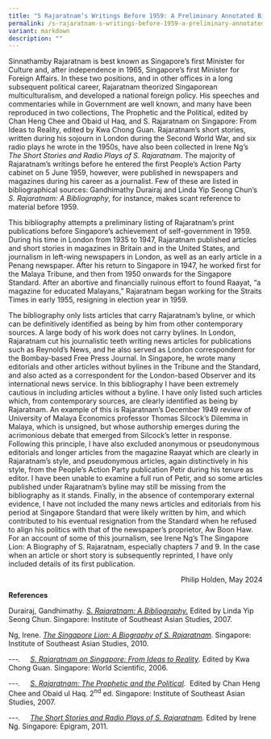 ```yaml
---
title: "S Rajaratnam’s Writings Before 1959: A Preliminary Annotated Bibliography"
permalink: /s-rajaratnam-s-writings-before-1959-a-preliminary-annotated-bibliography/
variant: markdown
description: ""
---
```

<p>Sinnathamby Rajaratnam is best known as Singapore’s first Minister for
Culture and, after independence in 1965, Singapore’s first Minister for
Foreign Affairs. In these two positions, and in other offices in a long
subsequent political career, Rajaratnam theorized Singaporean multiculturalism,
and developed a national foreign policy. His speeches and commentaries
while in Government are well known, and many have been reproduced in two
collections, The Prophetic and the Political, edited by Chan Heng Chee
and Obaid ul Haq, and S. Rajaratnam on Singapore: From Ideas to Reality,
edited by Kwa Chong Guan. Rajaratnam’s short stories, written during his
sojourn in London during the Second World War, and six radio plays he wrote
in the 1950s, have also been collected in Irene Ng’s <em>The Short Stories and Radio Plays of S. Rajaratnam</em>.
The majority of Rajaratnam’s writings before he entered the first People’s
Action Party cabinet on 5 June 1959, however, were published in newspapers
and magazines during his career as a journalist. Few of these are listed
in bibliographical sources: Gandhimathy Durairaj and Linda Yip Seong Chun’s <em>S. Rajaratnam: A Bibliography</em>,
for instance, makes scant reference to material before 1959.</p>
<p>This bibliography attempts a preliminary listing of Rajaratnam’s print
publications before Singapore’s achievement of self-government in 1959.
During his time in London from 1935 to 1947, Rajaratnam published articles
and short stories in magazines in Britain and in the United States, and
journalism in left-wing newspapers in London, as well as an early article
in a Penang newspaper. After his return to Singapore in 1947, he worked
first for the Malaya Tribune, and then from 1950 onwards for the Singapore
Standard. After an abortive and financially ruinous effort to found Raayat,
“a magazine for educated Malayans,” Rajaratnam began working for the Straits
Times in early 1955, resigning in election year in 1959.</p>
<p>The bibliography only lists articles that carry Rajaratnam’s byline, or
which can be definitively identified as being by him from other contemporary
sources. A large body of his work does not carry bylines. In London, Rajaratnam
cut his journalistic teeth writing news articles for publications such
as Reynold’s News, and he also served as London correspondent for the Bombay-based
Free Press Journal. In Singapore, he wrote many editorials and other articles
without bylines in the Tribune and the Standard, and also acted as a correspondent
for the London-based Observer and its international news service. In this
bibliography I have been extremely cautious in including articles without
a byline. I have only listed such articles which, from contemporary sources,
are clearly identified as being by Rajaratnam. An example of this is Rajaratnam’s
December 1949 review of University of Malaya Economics professor Thomas
Silcock’s Dilemma in Malaya, which is unsigned, but whose authorship emerges
during the acrimonious debate that emerged from Silcock’s letter in response.
Following this principle, I have also excluded anonymous or pseudonymous
editorials and longer articles from the magazine Raayat which are clearly
in Rajaratnam’s style, and pseudonymous articles, again distinctively in
his style, from the People’s Action Party publication Petir during his
tenure as editor. I have been unable to examine a full run of Petir, and
so some articles published under Rajaratnam’s byline may still be missing
from the bibliography as it stands. Finally, in the absence of contemporary
external evidence, I have not included the many news articles and editorials
from his period at Singapore Standard that were likely written by him,
and which contributed to his eventual resignation from the Standard when
he refused to align his politics with that of the newspaper’s proprietor,
Aw Boon Haw. For an account of some of this journalism, see Irene Ng’s
The Singapore Lion: A Biography of S. Rajaratnam, especially chapters 7
and 9. In the case when an article or short story is subsequently reprinted,
I have only included details of its first publication.</p>
<p align="right">Philip Holden, May 2024</p>
<p><strong>References</strong>
</p>
<p>Durairaj, Gandhimathy.<em> <a href="http://eservice.nlb.gov.sg/item_holding_s.aspx?bid=12935514" rel="noopener noreferrer nofollow" target="_blank">S. Rajaratnam: A Bibliography.</a></em> Edited
by Linda Yip Seong Chun. Singapore: Institute of Southeast Asian Studies,
2007.</p>
<p>Ng, Irene. <em><a href="http://eservice.nlb.gov.sg/item_holding_s.aspx?bid=13366518" rel="noopener noreferrer nofollow" target="_blank">The Singapore Lion: A Biography of S. Rajaratnam</a></em>.
Singapore: Institute of Southeast Asian Studies, 2010.</p>
<p><em>---.&nbsp;&nbsp;&nbsp;&nbsp; <a href="http://eservice.nlb.gov.sg/item_holding_s.aspx?bid=12817606" rel="noopener noreferrer nofollow" target="_blank">S. Rajaratnam on Singapore: From Ideas to Reality</a></em>.
Edited by Kwa Chong Guan. Singapore: World Scientific, 2006.</p>
<p><em>---.&nbsp;&nbsp;&nbsp;&nbsp; <a href="http://eservice.nlb.gov.sg/item_holding_s.aspx?bid=12850294" rel="noopener noreferrer nofollow" target="_blank">S. Rajaratnam: The Prophetic and the Political</a>.</em>&nbsp;
Edited by Chan Heng Chee and Obaid ul Haq. 2<sup>nd</sup> ed. Singapore:
Institute of Southeast Asian Studies, 2007.</p>
<p><em>---.&nbsp;&nbsp;&nbsp;&nbsp; <a href="http://eservice.nlb.gov.sg/item_holding_s.aspx?bid=13792223" rel="noopener noreferrer nofollow" target="_blank">The Short Stories and Radio Plays of S. Rajaratnam</a>.</em> Edited
by Irene Ng. Singapore: Epigram, 2011.</p>